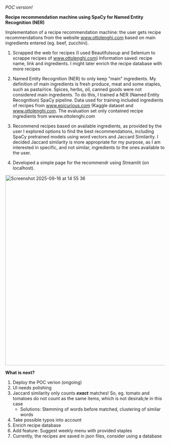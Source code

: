 *POC version!*

**Recipe recommendation machine using SpaCy for Named Entity Recognition (NER)**

Implementation of a recipe recommendation machine: the user gets recipe recommendations from the website www.ottolenghi.com based on main ingredients entered (eg. beef, zucchini). 

1. Scrapped the web for recipes (I used Beautifulsoup and Selenium to scrappe recipes of www.ottolenghi.com)
Information saved: recipe name, link and ingredients. I might later enrich the recipe database with more recipes

2. Named Entity Recognition (NER) to only keep "main" ingredients.
My definition of main ingredients is fresh produce, meat and some staples, such as pasta/rice. Spices, herbs, oil, canned goods were not considered main ingredients.
To do this, I trained a NER (Named Entity Recognition) SpaCy pipeline. Data used for training included ingredients of recipes from www.epicurious.com (Kaggle dataset  and www.ottolenghi.com. The evaluation set only contained recipe ingredients from wwww.ottolenghi.com

3. Recommend recipes based on available ingredients, as provided by the user
I explored options to find the best recommendations, including SpaCy pretrained models using word vectors and Jaccard Similarity. I decided Jaccard similarity is more appropriate for my purpose, as I am interested in specific, and not similar, ingredients to the ones available to the user.

4. Developed a simple page for the recommendr using Streamlit (on localhost).

<img width="858" height="603" alt="Screenshot 2025-09-16 at 14 55 36" src="https://github.com/user-attachments/assets/c6a55e08-e792-4131-aa45-26104f0cb14e" />

**What is next?** 

1. Deploy the POC verion (ongoing)
2. UI needs polishing
3. Jaccard similarity only counts ***exact*** matches! So, eg. tomato and tomatoes do not count as the same items, which is not desirab;le in this case
   - Solutions: Stemming of words before matched, clustering of similar words
4. Take possible typos into account
5. Enrich recipe database
6. Add feature: Suggest weekly menu with provided staples
7. Currently, the recipes are saved in json files, consider using a database
